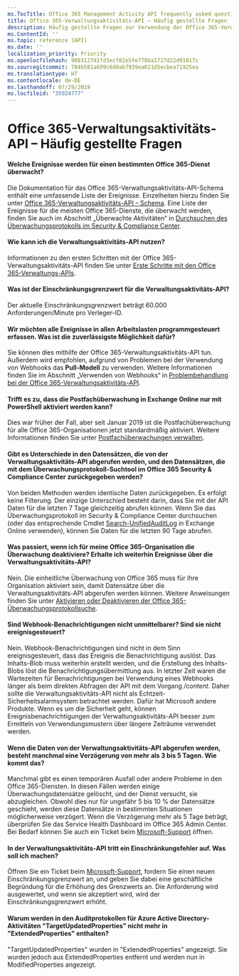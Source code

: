 ```yaml
---
ms.TocTitle: Office 365 Management Activity API frequently asked questions
title: Office 365-Verwaltungsaktivitäts-API – Häufig gestellte Fragen
description: Häufig gestellte Fragen zur Verwendung der Office 365-Verwaltungsaktivitäts-API
ms.ContentId: ''
ms.topic: reference (API)
ms.date: ''
localization_priority: Priority
ms.openlocfilehash: 9083127d1fd3ecf82e5fe778ba1727d22d91017c
ms.sourcegitcommit: 784b581a699c6d0ab7939ea621d5ecbea71925ea
ms.translationtype: HT
ms.contentlocale: de-DE
ms.lasthandoff: 07/29/2019
ms.locfileid: "35924777"
---
```

# <a name="office-365-management-activity-api-frequently-asked-questions"></a>Office 365-Verwaltungsaktivitäts-API – Häufig gestellte Fragen

#### <a name="what-events-are-audited-for-a-specific-office-365-service"></a>Welche Ereignisse werden für einen bestimmten Office 365-Dienst überwacht?

Die Dokumentation für das Office 365-Verwaltungsaktivitäts-API-Schema enthält eine umfassende Liste der Ereignisse. Einzelheiten hierzu finden Sie unter [Office 365-Verwaltungsaktivitäts-API – Schema](office-365-management-activity-api-schema.md). Eine Liste der Ereignisse für die meisten Office 365-Dienste, die überwacht werden, finden Sie auch im Abschnitt „Überwachte Aktivitäten“ in [Durchsuchen des Überwachungsprotokolls im Security & Compliance Center](https://docs.microsoft.com/de-DE/office365/securitycompliance/search-the-audit-log-in-security-and-compliance#audited-activities).

#### <a name="how-do-i-onboard-to-the-management-activity-api"></a>Wie kann ich die Verwaltungsaktivitäts-API nutzen?

Informationen zu den ersten Schritten mit der Office 365-Verwaltungsaktivitäts-API finden Sie unter [Erste Schritte mit den Office 365-Verwaltungs-APIs](get-started-with-office-365-management-apis.md).
 
#### <a name="what-is-the-throttling-limit-for-the--management-activity-api"></a>Was ist der Einschränkungsgrenzwert für die Verwaltungsaktivitäts-API?

Der aktuelle Einschränkungsgrenzwert beträgt 60.000 Anforderungen/Minute pro Verleger-ID. 

#### <a name="we-want-to-programmatically-capture-all-events-in-all-workloads-what-is-the-most-reliable-way-to-do-this"></a>Wir möchten alle Ereignisse in allen Arbeitslasten programmgesteuert erfassen. Was ist die zuverlässigste Möglichkeit dafür?

Sie können dies mithilfe der Office 365-Verwaltungsaktivitäts-API tun. Außerdem wird empfohlen, aufgrund von Problemen bei der Verwendung von Webhooks das **Pull-Modell** zu verwenden. Weitere Informationen finden Sie im Abschnitt „Verwenden von Webhooks“ in [Problembehandlung bei der Office 365-Verwaltungsaktivitäts-API](troubleshooting-the-office-365-management-activity-api.md#using-webhooks).

#### <a name="is-it-true-that-mailbox-auditing-in-exchange-online-can-only-be-enabled-by-using-powershell"></a>Trifft es zu, dass die Postfachüberwachung in Exchange Online nur mit PowerShell aktiviert werden kann?

Dies war früher der Fall, aber seit Januar 2019 ist die Postfachüberwachung für alle Office 365-Organisationen jetzt standardmäßig aktiviert. Weitere Informationen finden Sie unter [Postfachüberwachungen verwalten](https://docs.microsoft.com/office365/securitycompliance/enable-mailbox-auditing).

#### <a name="are-there-any-differences-in-the-records-that-are-fetched-by-the-management-activity-api-versus-the-records-that-are-returned-by-using-the-audit-log-search-tool-in-the-office-365-security--compliance-center"></a>Gibt es Unterschiede in den Datensätzen, die von der Verwaltungsaktivitäts-API abgerufen werden, und den Datensätzen, die mit dem Überwachungsprotokoll-Suchtool im Office 365 Security & Compliance Center zurückgegeben werden?

Von beiden Methoden werden identische Daten zurückgegeben. Es erfolgt keine Filterung. Der einzige Unterschied besteht darin, dass Sie mit der API Daten für die letzten 7 Tage gleichzeitig abrufen können. Wenn Sie das Überwachungsprotokoll im Security & Compliance Center durchsuchen (oder das entsprechende Cmdlet [Search-UnifiedAuditLog](https://docs.microsoft.com/powershell/module/exchange/policy-and-compliance-audit/search-unifiedauditlog) in Exchange Online verwenden), können Sie Daten für die letzten 90 Tage abrufen. 

#### <a name="what-happens-if-i-disable-auditing-for-my-office-365-organization-will-i-still-get-events-via-the-management-activity-api"></a>Was passiert, wenn ich für meine Office 365-Organisation die Überwachung deaktiviere? Erhalte ich weiterhin Ereignisse über die Verwaltungsaktivitäts-API?

Nein. Die einheitliche Überwachung von Office 365 muss für Ihre Organisation aktiviert sein, damit Datensätze über die Verwaltungsaktivitäts-API abgerufen werden können. Weitere Anweisungen finden Sie unter [Aktivieren oder Deaktivieren der Office 365-Überwachungsprotokollsuche](https://docs.microsoft.com/office365/securitycompliance/turn-audit-log-search-on-or-off).

#### <a name="arent-webhook-notifications-more-immediate-after-all-arent-they-event-driven"></a>Sind Webhook-Benachrichtigungen nicht unmittelbarer? Sind sie nicht ereignisgesteuert?

Nein. Webhook-Benachrichtigungen sind nicht in dem Sinn ereignisgesteuert, dass das Ereignis die Benachrichtigung auslöst. Das Inhalts-Blob muss weiterhin erstellt werden, und die Erstellung des Inhalts-Blobs löst die Benachrichtigungsübermittlung aus. In letzter Zeit waren die Wartezeiten für Benachrichtigungen bei Verwendung eines Webhooks länger als beim direkten Abfragen der API mit dem Vorgang */content*. Daher sollte die Verwaltungsaktivitäts-API nicht als Echtzeit-Sicherheitsalarmsystem betrachtet werden. Dafür hat Microsoft andere Produkte. Wenn es um die Sicherheit geht, können Ereignisbenachrichtigungen der Verwaltungsaktivitäts-API besser zum Ermitteln von Verwendungsmustern über längere Zeiträume verwendet werden.

#### <a name="when-pulling-the-data-from-the-management-activity-api-there-is-sometimes-a-delay-of-more-than-3-to-5-days-why-is-this"></a>Wenn die Daten von der Verwaltungsaktivitäts-API abgerufen werden, besteht manchmal eine Verzögerung von mehr als 3 bis 5 Tagen. Wie kommt das?

Manchmal gibt es einen temporären Ausfall oder andere Probleme in den Office 365-Diensten. In diesen Fällen werden einige Überwachungsdatensätze gelöscht, und der Dienst versucht, sie abzugleichen. Obwohl dies nur für ungefähr 5 bis 10 % der Datensätze geschieht, werden diese Datensätze in bestimmten Situationen möglicherweise verzögert. Wenn die Verzögerung mehr als 5 Tage beträgt, überprüfen Sie das Service Health Dashboard im Office 365 Admin Center. Bei Bedarf können Sie auch ein Ticket beim [Microsoft-Support](https://support.office.com/article/contact-support-for-business-products-admin-help-32a17ca7-6fa0-4870-8a8d-e25ba4ccfd4b#ID0EAADAAA=online) öffnen.

#### <a name="im-encountering-a-throttling-error-in-the-management-activity-api-what-should-i-do"></a>In der Verwaltungsaktivitäts-API tritt ein Einschränkungsfehler auf. Was soll ich machen?

Öffnen Sie ein Ticket beim [Microsoft-Support](https://support.office.com/article/contact-support-for-business-products-admin-help-32a17ca7-6fa0-4870-8a8d-e25ba4ccfd4b#ID0EAADAAA=online), fordern Sie einen neuen Einschränkungsgrenzwert an, und geben Sie dabei eine geschäftliche Begründung für die Erhöhung des Grenzwerts an. Die Anforderung wird ausgewertet, und wenn sie akzeptiert wird, wird der Einschränkungsgrenzwert erhöht.

#### <a name="why-are-targetupdatedproperties-no-longer-in-extendedproperties-in-the-audit-logs-for-azure-active-directory-activities"></a>Warum werden in den Auditprotokollen für Azure Active Directory-Aktivitäten "TargetUpdatedProperties" nicht mehr in "ExtendedProperties" enthalten?

"TargetUpdatedProperties" wurden in "ExtendedProperties" angezeigt. Sie wurden jedoch aus ExtendedProperties entfernt und werden nun in ModifiedProperties angezeigt.
